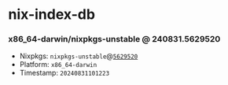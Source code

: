 # nix-index-db
### x86_64-darwin/nixpkgs-unstable @ 240831.5629520
- Nixpkgs: `nixpkgs-unstable`@[`5629520`](https://github.com/NixOS/nixpkgs/commit/5629520edecb69630a3f4d17d3d33fc96c13f6fe)
- Platform: `x86_64-darwin`
- Timestamp: `20240831101223`
